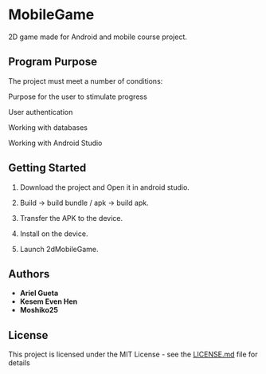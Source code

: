 # MobileGame
2D game made for Android and mobile course project.

## Program Purpose
The project must meet a number of conditions:

Purpose for the user to stimulate progress

User authentication

Working with databases

Working with Android Studio

## Getting Started
1) Download the project and Open it in android studio.

2) Build -> build bundle / apk -> build apk.

3) Transfer the APK to the device.

4) Install on the device.

5) Launch 2dMobileGame.

## Authors
* **Ariel Gueta**
* **Kesem Even Hen**
* **Moshiko25**

## License
This project is licensed under the MIT License - see the [LICENSE.md](LICENSE.md) file for details
